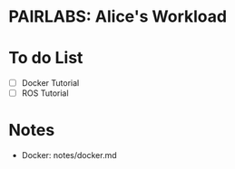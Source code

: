 PAIRLABS: Alice's Workload
===
# To do List
- [ ] Docker Tutorial
- [ ] ROS Tutorial
# Notes
- Docker: notes/docker.md
